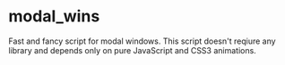 # modal_wins
Fast and fancy script for modal windows.
This script doesn't reqiure any library and depends only on pure JavaScript and CSS3 animations.
